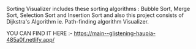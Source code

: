 Sorting Visualizer includes these sorting algorithms : 
Bubble Sort, Merge Sort, Selection Sort and Insertion Sort
and also this project consists of Dijkstra's Algorithm ie. Path-finding algorithm Visualizer.

YOU CAN FIND IT HERE :- https://main--glistening-haupia-485a0f.netlify.app/
